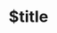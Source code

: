 ---
title: $title
second_title: Aspose.Diagram for .NET API Reference
description: $description
type: docs
weight: $weight
url: /cs/net/$ref/
---